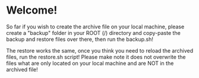 # Welcome!

So far if you wish to create the archive file on your local machine, please create a "backup" folder in your ROOT (/) directory and copy-paste the backup and restore files over there,
then run the backup.sh!

The restore works the same, once you think you need to reload the archived files, run the restore.sh script! Please make note it does not overwrite the files what are only 
located on your local machine and are NOT in the archived file!
